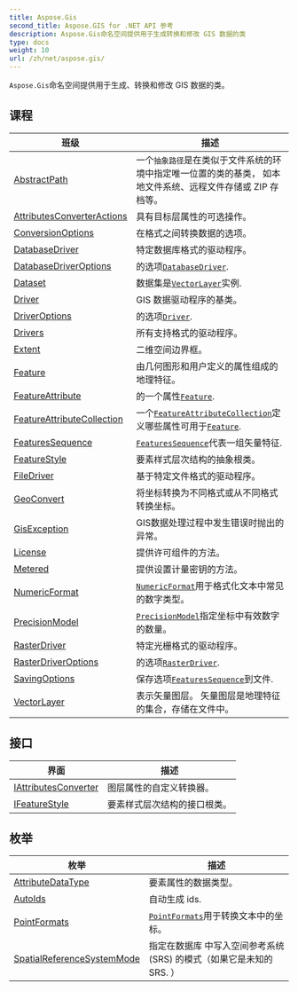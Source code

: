 ```yaml
---
title: Aspose.Gis
second_title: Aspose.GIS for .NET API 参考
description: Aspose.Gis命名空间提供用于生成转换和修改 GIS 数据的类
type: docs
weight: 10
url: /zh/net/aspose.gis/
---
```

`Aspose.Gis`命名空间提供用于生成、转换和修改 GIS 数据的类。

## 课程

| 班级 | 描述 |
| --- | --- |
| [AbstractPath](./abstractpath/) | 一个`抽象路径`是在类似于文件系统的环境中指定唯一位置的类的基类， 如本地文件系统、远程文件存储或 ZIP 存档等。 |
| [AttributesConverterActions](./attributesconverteractions/) | 具有目标层属性的可选操作。 |
| [ConversionOptions](./conversionoptions/) | 在格式之间转换数据的选项。 |
| [DatabaseDriver](./databasedriver/) | 特定数据库格式的驱动程序。 |
| [DatabaseDriverOptions](./databasedriveroptions/) | 的选项[`DatabaseDriver`](../aspose.gis/databasedriver/). |
| [Dataset](./dataset/) | 数据集是[`VectorLayer`](../aspose.gis/vectorlayer/)实例. |
| [Driver](./driver/) | GIS 数据驱动程序的基类。 |
| [DriverOptions](./driveroptions/) | 的选项[`Driver`](../aspose.gis/driver/). |
| [Drivers](./drivers/) | 所有支持格式的驱动程序。 |
| [Extent](./extent/) | 二维空间边界框。 |
| [Feature](./feature/) | 由几何图形和用户定义的属性组成的地理特征。 |
| [FeatureAttribute](./featureattribute/) | 的一个属性[`Feature`](../aspose.gis/feature/). |
| [FeatureAttributeCollection](./featureattributecollection/) | 一个[`FeatureAttributeCollection`](../aspose.gis/featureattributecollection/)定义哪些属性可用于[`Feature`](../aspose.gis/feature/). |
| [FeaturesSequence](./featuressequence/) | [`FeaturesSequence`](../aspose.gis/featuressequence/)代表一组矢量特征. |
| [FeatureStyle](./featurestyle/) | 要素样式层次结构的抽象根类。 |
| [FileDriver](./filedriver/) | 基于特定文件格式的驱动程序。 |
| [GeoConvert](./geoconvert/) | 将坐标转换为不同格式或从不同格式转换坐标。 |
| [GisException](./gisexception/) | GIS数据处理过程中发生错误时抛出的异常。 |
| [License](./license/) | 提供许可组件的方法。 |
| [Metered](./metered/) | 提供设置计量密钥的方法。 |
| [NumericFormat](./numericformat/) | [`NumericFormat`](../aspose.gis/numericformat/)用于格式化文本中常见的数字类型。 |
| [PrecisionModel](./precisionmodel/) | [`PrecisionModel`](../aspose.gis/precisionmodel/)指定坐标中有效数字的数量。 |
| [RasterDriver](./rasterdriver/) | 特定光栅格式的驱动程序。 |
| [RasterDriverOptions](./rasterdriveroptions/) | 的选项[`RasterDriver`](../aspose.gis/rasterdriver/). |
| [SavingOptions](./savingoptions/) | 保存选项[`FeaturesSequence`](../aspose.gis/featuressequence/)到文件. |
| [VectorLayer](./vectorlayer/) | 表示矢量图层。 矢量图层是地理特征的集合，存储在文件中。 |
## 接口

| 界面 | 描述 |
| --- | --- |
| [IAttributesConverter](./iattributesconverter/) | 图层属性的自定义转换器。 |
| [IFeatureStyle](./ifeaturestyle/) | 要素样式层次结构的接口根类。 |
## 枚举

| 枚举 | 描述 |
| --- | --- |
| [AttributeDataType](./attributedatatype/) | 要素属性的数据类型。 |
| [AutoIds](./autoids/) | 自动生成 ids. |
| [PointFormats](./pointformats/) | [`PointFormats`](../aspose.gis/pointformats/)用于转换文本中的坐标。 |
| [SpatialReferenceSystemMode](./spatialreferencesystemmode/) | 指定在数据库 中写入空间参考系统 (SRS) 的模式（如果它是未知的 SRS. ） |



